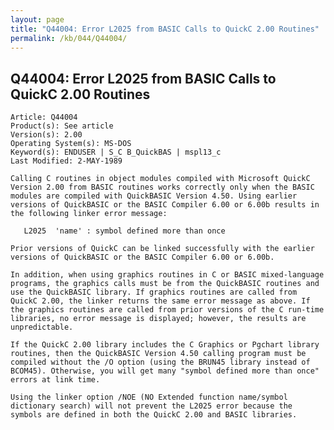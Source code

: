 ```yaml
---
layout: page
title: "Q44004: Error L2025 from BASIC Calls to QuickC 2.00 Routines"
permalink: /kb/044/Q44004/
---
```


## Q44004: Error L2025 from BASIC Calls to QuickC 2.00 Routines

	Article: Q44004
	Product(s): See article
	Version(s): 2.00
	Operating System(s): MS-DOS
	Keyword(s): ENDUSER | S_C B_QuickBAS | mspl13_c
	Last Modified: 2-MAY-1989
	
	Calling C routines in object modules compiled with Microsoft QuickC
	Version 2.00 from BASIC routines works correctly only when the BASIC
	modules are compiled with QuickBASIC Version 4.50. Using earlier
	versions of QuickBASIC or the BASIC Compiler 6.00 or 6.00b results in
	the following linker error message:
	
	   L2025  'name' : symbol defined more than once
	
	Prior versions of QuickC can be linked successfully with the earlier
	versions of QuickBASIC or the BASIC Compiler 6.00 or 6.00b.
	
	In addition, when using graphics routines in C or BASIC mixed-language
	programs, the graphics calls must be from the QuickBASIC routines and
	use the QuickBASIC library. If graphics routines are called from
	QuickC 2.00, the linker returns the same error message as above. If
	the graphics routines are called from prior versions of the C run-time
	libraries, no error message is displayed; however, the results are
	unpredictable.
	
	If the QuickC 2.00 library includes the C Graphics or Pgchart library
	routines, then the QuickBASIC Version 4.50 calling program must be
	compiled without the /O option (using the BRUN45 library instead of
	BCOM45). Otherwise, you will get many "symbol defined more than once"
	errors at link time.
	
	Using the linker option /NOE (NO Extended function name/symbol
	dictionary search) will not prevent the L2025 error because the
	symbols are defined in both the QuickC 2.00 and BASIC libraries.
